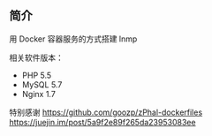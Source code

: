 
## 简介
用 Docker 容器服务的方式搭建 lnmp

相关软件版本：
- PHP 5.5
- MySQL 5.7
- Nginx 1.7


特别感谢
https://github.com/goozp/zPhal-dockerfiles
https://juejin.im/post/5a9f2e89f265da23953083ee
